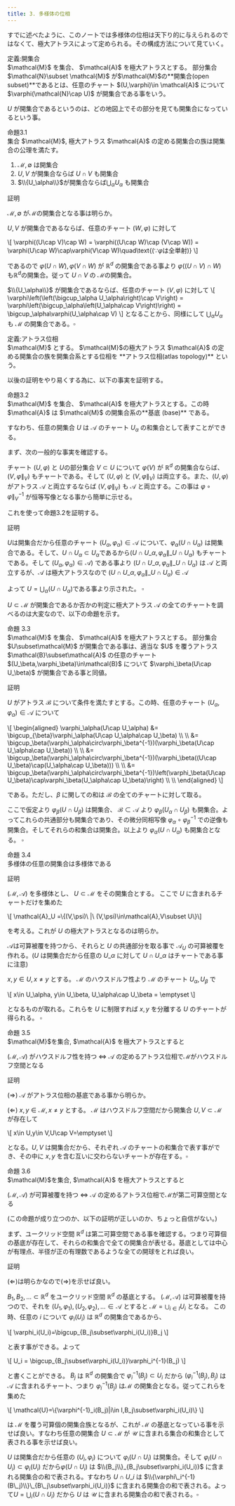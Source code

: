 ```yaml
---
title: 3. 多様体の位相
---
```


すでに述べたように、このノートでは多様体の位相は天下り的に与えられるのではなくて、極大アトラスによって定められる。その構成方法について見ていく。

<div class="box" markdown=1>
<div class="title"> 定義:開集合 </div>
$\mathcal{M}$ を集合、 $\mathcal{A}$ を極大アトラスとする。
部分集合 $\mathcal{N}\subset \mathcal{M}$ が$\mathcal{M}$の**開集合(open subset)**であるとは、任意のチャート $(U,\varphi)\in \mathcal{A}$ について $\varphi(\mathcal{N}\cap U)$ が開集合である事をいう。
</div>

$U$ が開集合であるというのは、どの地図上でその部分を見ても開集合になっているという事。

<div class="box" markdown=1>
<div class="title"> 命題3.1 </div>
集合 $\mathcal{M}$, 極大アトラス $\mathcal{A}$ の定める開集合の族は開集合の公理を満たす。

1. $\mathcal{M},\emptyset$ は開集合
2. $U,V$ が開集合ならば $U\cap V$ も開集合
3. $\\{U_\alpha\\}$が開集合ならば$\bigcup_\alpha U_\alpha$ も開集合
</div>

証明

$\mathcal{M},\emptyset$ が$\mathcal{M}$の開集合となる事は明らか。

$U,V$ が開集合であるならば、任意のチャート $(W,\varphi)$ に対して

\\[
\varphi((U\cap V)\cap W) = \varphi((U\cap W)\cap (V\cap W)) = \varphi(U\cap W)\cap\varphi(V\cap W)\quad\text{($\because \varphi$は全単射)}
\\]

であるので $\varphi(U\cap W),\varphi(V\cap W)$ が $\mathbb{R}^d$ の開集合である事より $\varphi((U\cap V)\cap W)$ も$\mathbb{R}^d$の開集合。従って $U\cap V$ の $\mathcal{M}$の開集合。

$\\{U_\alpha\\}$ が開集合であるならば、任意のチャート $(V,\varphi)$ に対して
\\[
\varphi\left(\left(\bigcup_\alpha U_\alpha\right)\cap V\right) = \varphi\left(\bigcup_\alpha\left(U_\alpha\cap V\right)\right) = \bigcup_\alpha\varphi(U_\alpha\cap V)
\\]
となることから、同様にして $\bigcup_\alpha U_\alpha$ も $\mathcal{M}$ の開集合である。$\square$

<div class="box" markdown=1>
<div class="title"> 定義:アトラス位相 </div>
$\mathcal{M}$ とする。 $\mathcal{M}$の極大アトラス $\mathcal{A}$ の定める開集合の族を開集合系とする位相を **アトラス位相(atlas topology)** という。
</div>


以後の証明をやり易くする為に、以下の事実を証明する。
<div class="box" markdown=1>
<div class="title"> 命題3.2 </div>
$\mathcal{M}$ を集合、 $\mathcal{A}$ を極大アトラスとする。この時 $\mathcal{A}$ は $\mathcal{M}$ の開集合系の**基底 (base)** である。

すなわち、任意の開集合 $U$ は $\mathcal{A}$ のチャート $U_\alpha$ の和集合として表すことができる。
</div>

まず、次の一般的な事実を確認する。

チャート $(U,\varphi)$ と $U$の部分集合 $V\subset U$ について $\varphi(V)$ が $\mathbb{R}^d$ の開集合ならば、 $(V,\varphi\|_V)$ もチャートである。そして $(U,\varphi)$ と $(V,\varphi\|_V)$ は両立する。また、$(U,\varphi)$ がアトラス $\mathcal{A}$ と両立するならば $(V,\varphi\|_V)$ も $\mathcal{A}$ と両立する。この事は $\varphi\circ\varphi\|_V^{-1}$ が恒等写像となる事から簡単に示せる。

これを使って命題3.2を証明する。

証明

$U$は開集合だから任意のチャート $(U_\alpha,\varphi_\alpha)\in\mathcal{A}$ について、$\varphi_\alpha(U\cap U_\alpha)$ は開集合である。そして、$U\cap U_\alpha\subset U_\alpha$であるから$(U\cap U\_\alpha, \varphi_\alpha\|\_{U\cap U_\alpha})$ もチャートである。そして $(U_\alpha,\varphi_\alpha)\in\mathcal{A})$ である事より $(U\cap U\_\alpha, \varphi_\alpha\|\_{U\cap U_\alpha})$ は $\mathcal{A}$ と両立するが、$\mathcal{A}$ は極大アトラスなので
$(U\cap U\_\alpha, \varphi_\alpha\|\_{U\cap U_\alpha})\in\mathcal{A}$

よって $U = \bigcup_\alpha(U\cap U_\alpha)$である事より示された。 $\square$


$U\subset\mathcal{M}$ が開集合であるか否かの判定に極大アトラス $\mathcal{A}$ の全てのチャートを調べるのは大変なので、以下の命題を示す。

<div class="box" markdown=1>
<div class="title"> 命題 3.3 </div>
$\mathcal{M}$ を集合、 $\mathcal{A}$ を極大アトラスとする。
部分集合 $U\subset\mathcal{M}$ が開集合である事は、適当な $U$ を覆うアトラス $\mathcal{B}\subset\mathcal{A}$ の任意のチャート $(U_\beta,\varphi_\beta)\in\mathcal{B}$ について $\varphi_\beta(U\cap U_\beta)$ が開集合である事と同値。
</div>

証明

$U$ がアトラス $\mathcal{B}$ について条件を満たすとする。この時、任意のチャート $(U_\alpha,\varphi_\alpha)\in\mathcal{A}$ について

\\[
\begin{aligned}
\varphi_\alpha(U\cap U_\alpha) &= \bigcup_{\beta}\varphi_\alpha(U\cap U_\alpha\cap U_\beta) \\\\ \\\\
&= \bigcup_\beta(\varphi_\alpha\circ\varphi_\beta^{-1})(\varphi_\beta(U\cap U_\alpha\cap U_\beta)) \\\\ \\\\
&= \bigcup_\beta(\varphi_\alpha\circ\varphi_\beta^{-1})(\varphi_\beta((U\cap U_\beta)\cap(U_\alpha\cap U_\beta))) \\\\ \\\\
&= \bigcup_\beta(\varphi_\alpha\circ\varphi_\beta^{-1})\left(\varphi_\beta(U\cap U_\beta)\cap\varphi_\beta(U_\alpha\cap U_\beta)\right) \\\\ \\\\
\end{aligned}
\\]

である。ただし、$\beta$ に関しての和は $\mathcal{B}$ の全てのチャートに対して取る。

ここで仮定より $\varphi_\beta(U\cap U_\beta)$ は開集合、 $\mathcal{B}\subset\mathcal{A}$ より $\varphi_\beta(U_\alpha\cap U_\beta)$ も開集合。よってこれらの共通部分も開集合であり、その微分同相写像 $\varphi_\alpha\circ\varphi_\beta^{-1}$ での逆像も開集合。そしてそれらの和集合は開集合。以上より $\varphi_\alpha(U\cap U_\alpha)$ も開集合となる。 $\square$

<div class="box" markdown=1>
<div class="title"> 命題 3.4 </div>
多様体の任意の開集合は多様体である
</div>

証明

$(\mathcal{M},\mathcal{A})$ を多様体とし、 $U\subset\mathcal{M}$ をその開集合とする。
ここで $U$ に含まれるチャートだけを集めた

\\[ \mathcal{A}_U =\\{(V,\psi)\ \|\ (V,\psi)\in\mathcal{A},V\subset U\\}\\]

を考える。これが $U$ の極大アトラスとなるのは明らか。

$\mathcal{A}$は可算被覆を持つから、それらと $U$ の共通部分を取る事で $\mathcal{A}_U$ の可算被覆を作れる。($U$ は開集合だから任意の $U\_\alpha$ に対して $U\cap U\_\alpha$ はチャートである事に注意)

$x,y\in U,x\neq y$ とする。 $\mathcal{M}$ のハウスドルフ性より $\mathcal{M}$ のチャート $U_\alpha,U_\beta$ で

\\[ x\in U_\alpha, y\in U_\beta, U_\alpha\cap U_\beta = \emptyset \\]

となるものが取れる。これらを $U$ に制限すれば $x,y$ を分離する $U$ のチャートが得られる。 $\square$

<div class="box" markdown=1>
<div class="title"> 命題 3.5 </div>
$\mathcal{M}$を集合, $\mathcal{A}$ を極大アトラスとすると

$(\mathcal{M},\mathcal{A})$ がハウスドルフ性を持つ $\Leftrightarrow$ $\mathcal{A}$ の定めるアトラス位相で$\mathcal{M}$がハウスドルフ空間となる
</div>

証明

($\Rightarrow$)
$\mathcal{A}$ がアトラス位相の基底である事から明らか。

($\Leftarrow$)
$x,y\in\mathcal{M},x\neq y$ とする。 $\mathcal{M}$ はハウスドルフ空間だから開集合 $U,V\subset\mathcal{M}$ が存在して

\\[ x\in U,y\in V,U\cap V=\emptyset \\]

となる。$U,V$ は開集合だから、それぞれ $\mathcal{A}$ のチャートの和集合で表す事ができ、その中に $x,y$ を含む互いに交わらないチャートが存在する。$\square$


<div class="box" markdown=1>
<div class="title"> 命題 3.6 </div>
$\mathcal{M}$を集合, $\mathcal{A}$ を極大アトラスとすると

$(\mathcal{M},\mathcal{A})$ が可算被覆を持つ $\Leftrightarrow$ $\mathcal{A}$ の定めるアトラス位相で$\mathcal{M}$が第二可算空間となる
</div>

(この命題が成り立つのか、以下の証明が正しいのか、ちょっと自信がない。)

まず、ユークリッド空間 $\mathbb{R}^d$ は第二可算空間である事を確認する。つまり可算個の基底が存在して、それらの和集合で全ての開集合が表せる。基底としては中心が有理点、半径が正の有理数であるような全ての開球をとれば良い。

証明

($\Leftarrow$)は明らかなので($\Rightarrow$)を示せば良い。

$B_1,B_2,\ldots\subset\mathbb{R}^d$ をユークリッド空間 $\mathbb{R}^d$ の基底とする。
$(\mathcal{M},\mathcal{A})$ は可算被覆を持つので、それを $(U_1,\varphi_1),(U_2,\varphi_2),\ldots\in\mathcal{A}$ とすると $\mathcal{M}=\bigcup_{i\in I} U_i$ となる。
この時、任意の $i$ について $\varphi_i(U_i)$ は $\mathbb{R}^d$ の開集合であるから、

\\[ \varphi_i(U_i)=\bigcup_{B_j\subset\varphi_i(U_i)}B_j \\]

と表す事ができる。よって

\\[
U_i = \bigcup_{B_j\subset\varphi_i(U_i)}\varphi_i^{-1}(B_j)
\\]

と書くことができる。
$B_j$ は $\mathbb{R}^d$ の開集合で $\varphi^{-1}_i(B_j)\subset U_i$ だから $(\varphi^{-1}_i(B_j), B_j)$ は $\mathcal{A}$ に含まれるチャート、つまり $\varphi^{-1}_i(B_j)$ は$\mathcal{M}$ の開集合となる。従ってこれらを集めた

\\[ \mathcal{U}=\\{\varphi^{-1}_i(B_j)\|i\in I,B_j\subset\varphi_i(U_i)\\} \\]

は $\mathcal{M}$ を覆う可算個の開集合族となるが、これが $\mathcal{M}$ の基底となっている事を示せば良い。すなわち任意の開集合 $U\subset\mathcal{M}$ が $\mathcal{U}$ に含まれる集合の和集合として表される事を示せば良い。

$U$ は開集合だから任意の $(U_i,\varphi_i)$ について $\varphi_i(U\cap U_i)$ は開集合。そして $\varphi_i(U\cap U_i)\subset\varphi_i(U_i)$ だから$\varphi(U\cap U_i)$ は $\\{B_j\\}_{B_j\subset\varphi_i(U_i)}$ に含まれる開集合の和で表される。すなわち $U\cap U\_i$ は $\\{\varphi\_i^{-1}(B\_j)\\}\_{B\_j\subset\varphi_i(U_i)}$ に含まれる開集合の和で表される。よって$U=\bigcup_i(U\cap U_i)$ だから $U$ は $\mathcal{U}$ に含まれる開集合の和で表される。$\square$
